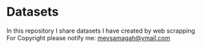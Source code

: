 # Datasets
In this repository I share datasets I have created by web scrapping<br>
For Copyright please notify me: meysamagah@ymail.com
